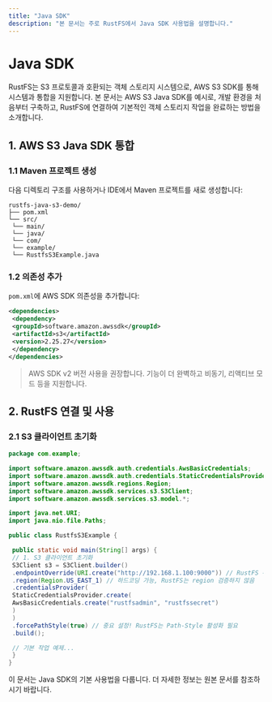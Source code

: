 ```yaml
---
title: "Java SDK"
description: "본 문서는 주로 RustFS에서 Java SDK 사용법을 설명합니다."
---
```


# Java SDK

RustFS는 S3 프로토콜과 호환되는 객체 스토리지 시스템으로, AWS S3 SDK를 통해 시스템과 통합을 지원합니다. 본 문서는 AWS S3 Java SDK를 예시로, 개발 환경을 처음부터 구축하고, RustFS에 연결하여 기본적인 객체 스토리지 작업을 완료하는 방법을 소개합니다.

## 1. AWS S3 Java SDK 통합

### 1.1 Maven 프로젝트 생성

다음 디렉토리 구조를 사용하거나 IDE에서 Maven 프로젝트를 새로 생성합니다:

```
rustfs-java-s3-demo/
├── pom.xml
└── src/
 └── main/
 └── java/
 └── com/
 └── example/
 └── RustfsS3Example.java
```

### 1.2 의존성 추가

`pom.xml`에 AWS SDK 의존성을 추가합니다:

```xml
<dependencies>
 <dependency>
 <groupId>software.amazon.awssdk</groupId>
 <artifactId>s3</artifactId>
 <version>2.25.27</version>
 </dependency>
</dependencies>
```

> AWS SDK v2 버전 사용을 권장합니다. 기능이 더 완벽하고 비동기, 리액티브 모드 등을 지원합니다.

## 2. RustFS 연결 및 사용

### 2.1 S3 클라이언트 초기화

```java
package com.example;

import software.amazon.awssdk.auth.credentials.AwsBasicCredentials;
import software.amazon.awssdk.auth.credentials.StaticCredentialsProvider;
import software.amazon.awssdk.regions.Region;
import software.amazon.awssdk.services.s3.S3Client;
import software.amazon.awssdk.services.s3.model.*;

import java.net.URI;
import java.nio.file.Paths;

public class RustfsS3Example {

 public static void main(String[] args) {
 // 1. S3 클라이언트 초기화
 S3Client s3 = S3Client.builder()
 .endpointOverride(URI.create("http://192.168.1.100:9000")) // RustFS 주소
 .region(Region.US_EAST_1) // 하드코딩 가능, RustFS는 region 검증하지 않음
 .credentialsProvider(
 StaticCredentialsProvider.create(
 AwsBasicCredentials.create("rustfsadmin", "rustfssecret")
 )
 )
 .forcePathStyle(true) // 중요 설정! RustFS는 Path-Style 활성화 필요
 .build();

 // 기본 작업 예제...
 }
}
```

이 문서는 Java SDK의 기본 사용법을 다룹니다. 더 자세한 정보는 원본 문서를 참조하시기 바랍니다.
